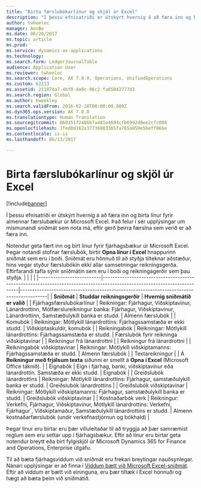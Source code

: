 ```yaml
---
title: "Birta færslubókarlínur og skjöl úr Excel"
description: "Í þessu efnisatriði er útskýrt hvernig á að færa inn og birta línur fyrir almennar færslubækur úr Microsoft Excel. Það felur í sér upplýsingar um mismunandi sniðmát sem nota má, eftir gerð þeirra færslna sem verið er að færa inn."
author: twheeloc
manager: AnnBe
ms.date: 06/20/2017
ms.topic: article
ms.prod: 
ms.service: dynamics-ax-applications
ms.technology: 
ms.search.form: LedgerJournalTable
audience: Application User
ms.reviewer: twheeloc
ms.search.scope: Core, AX 7.0.0, Operations, UnifiedOperations
ms.custom: 62213
ms.assetid: 211874a7-4bf0-4a0c-96c2-fa05042777d3
ms.search.region: Global
ms.author: kweekley
ms.search.validFrom: 2016-02-28T00:00:00.000Z
ms.dyn365.ops.version: AX 7.0.0
ms.translationtype: Human Translation
ms.sourcegitcommit: 869151f2486b7a481e4694cfb6992d0ee2cfc008
ms.openlocfilehash: 1fed8d162a37736883365fa765a059e5beff06be
ms.contentlocale: is-is
ms.lasthandoff: 06/13/2017

---
```


# <a name="publish-journal-lines-and-documents-from-excel"></a>Birta færslubókarlínur og skjöl úr Excel

[!include[banner](../includes/banner.md)]


Í þessu efnisatriði er útskýrt hvernig á að færa inn og birta línur fyrir almennar færslubækur úr Microsoft Excel. Það felur í sér upplýsingar um mismunandi sniðmát sem nota má, eftir gerð þeirra færslna sem verið er að færa inn.

Notendur geta fært inn og birt línur fyrir fjárhagsbækur úr Microsoft Excel. Þegar notandi stofnar færslubók, birtir **Opna línur í Excel** hnappurinn sniðmát sem eru í boði. Sniðmát eru hönnuð til að styðja tilteknar aðstæður, hins vegar styður færslubókin ekki allar samsetningar reikningsgerða. Eftirfarandi tafla sýnir sniðmátin sem eru í boði og reikningagerðir sem þau styðja.
|                          |                                                                                                                         |                                                                                         |
|--------------------------|-------------------------------------------------------------------------------------------------------------------------|-----------------------------------------------------------------------------------------|
| **Sniðmát**             | **Studdar reikningsgerðir**                                                                                             | **Hvernig sniðmátið er valið**                                                          |
| Fjárhagsfærslubókarlínur     | Reikningar: Fjárhagur, Viðskiptavinur, Lánardrottinn, Mótfærslureikningur banka: Fjárhagur, Viðskiptavinur, Lánardrottinn, Samstæðulykill banka er studd.       | Almenn færslubók                                                                         |
| Komubók         | Reikningar: Mótlykill lánardrottins: Fjárhagssamstæða er ekki studd.                                                    | Viðskiptaskuldir, komubók                                                                     |
| Reikningabók          | Reikningar: Mótlykill lánardrottins: Fjárhagssamstæða er studd.                                                      | Færslubók fyrir reikninga viðskiptavinar                                                                      |
| Reikningur frá lánardrottni           |                                                                                                                         | Reikningur frá lánardrottni                                                                          |
| Reikningabók viðskiptavinar | Reikningar: Mótlykill viðskiptamanns: Fjárhagssamstæða er studd.                                                     | Almenn færslubók                                                                         |
| Textareikningur        |                                                                                                                         | Á **Reikningur með frjálsum texta** síðunni er smellt á **Opna í Excel** (Microsoft Office táknið). |
| Eignabók     | Eign í fjárhag, banki, viðskiptavinur eða lánardrottin. Samstæða er ekki studd.                                               | Eignabók                                                                     |
| Greiðslubók lánardrottins   | Reikningar: Mótlykill lánardrottins: Fjárhagur, samstæðulykill banka er studd.                                                 | Greiðslubók lánardrottins                                                                  |
| Greiðslubók viðskiptavinar | Reikningar: Mótlykill viðskiptamanns: Fjárhagur, samstæðulykill banka er studd.                                               | Greiðslubók viðskiptavinar                                                                |
| Kostnaðarbók verk  | Reikningur: Verkefni, Fjárhagur, Viðskiptavinur, Mótlykill lánardrottins: Verkefni, Fjárhagur´, Viðskiptamaður, Samstæðulykill lánardrottins er studd. | Almenn kostnaðarfærslubók (undir verkefnastjórnun og bókhald)                       |

Þegar línur eru birtar eru þær villuleitaðar til að tryggja að þær samræmist reglum sem eru settar upp í fjárhagsbækur. Eftir að línur eru birtar geta notendur breytt eða birt fylgiskjöl úr Microsoft Dynamics 365 for Finance and Operations, Enterprise útgáfu. 

Til að bæta fjárhagsvíddum við sniðmát eru frekari breytingar nauðsynlegar. Nánari upplýsingar er að finna í [Víddum bætt við Microsoft Excel-sniðmát](/dynamics365/unified-operations/dev-itpro/financial/add-dimensions-excel-templates). Eftir að víddum er bætt við eininguna, eru þær tiltæk í Excel hönnuði og hægt að bæta þeim við sniðmátið.






